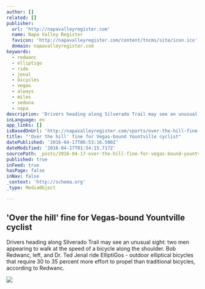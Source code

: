 ```yaml
---
author: []
related: []
publisher:
  url: 'http://napavalleyregister.com'
  name: Napa Valley Register
  favicon: 'http://napavalleyregister.com/content/tncms/site/icon.ico'
  domain: napavalleyregister.com
keywords:
  - redwanc
  - elliptigo
  - ride
  - jenal
  - bicycles
  - vegas
  - always
  - miles
  - sedona
  - napa
description: 'Drivers heading along Silverado Trail may see an unusual sight: two men appearing to walk at the speed of a bicycle along the shoulder. Bob Redwanc, left, and Dr. Ted Jenal ride ElliptiGos - outdoor elliptical bicycles that require 30 to 35 percent more effort to propel than traditional bicycles, according to Redwanc.'
inLanguage: en
app_links: []
isBasedOnUrl: 'http://napavalleyregister.com/sports/over-the-hill-fine-for-vegas-bound-yountville-cyclist/article_a58f6657-5e44-50c8-b742-e81bedf62391.html'
title: "'Over the hill' fine for Vegas-bound Yountville cyclist"
datePublished: '2016-04-17T06:53:16.500Z'
dateModified: '2016-04-17T01:54:15.717Z'
sourcePath: _posts/2016-04-17-over-the-hill-fine-for-vegas-bound-yountville-cyclist.md
published: true
inFeed: true
hasPage: false
inNav: false
_context: 'http://schema.org'
_type: MediaObject

---
```

<article style=""><h1>'Over the hill' fine for Vegas-bound Yountville cyclist</h1><p>Drivers heading along Silverado Trail may see an unusual sight: two men appearing to walk at the speed of a bicycle along the shoulder. Bob Redwanc, left, and Dr. Ted Jenal ride ElliptiGos - outdoor elliptical bicycles that require 30 to 35 percent more effort to propel than traditional bicycles, according to Redwanc.</p><img src="http://bloximages.chicago2.vip.townnews.com/napavalleyregister.com/content/tncms/assets/v3/editorial/7/40/74099b57-835f-54a4-8b6e-e65c6ce34043/5711916495106.image.jpg?crop=859%2C483%2C0%2C179" /></article>
